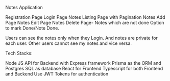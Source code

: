 Notes Application

Registration Page
Login Page
Notes Listing Page with Pagination
Notes Add Page
Notes Edit Page
Notes Delete Page- Notes which are not done
Option to mark Done/Note Done.

Users can see the notes only when they Login. And notes are private for each user. Other users cannot see my notes and vice versa.

Tech Stacks:

Node JS API for Backend with Express framework
Prisma as the ORM and Postgres SQL as database
React for Frontend
Typescript for both Frontend and Backend
Use JWT Tokens for authentication